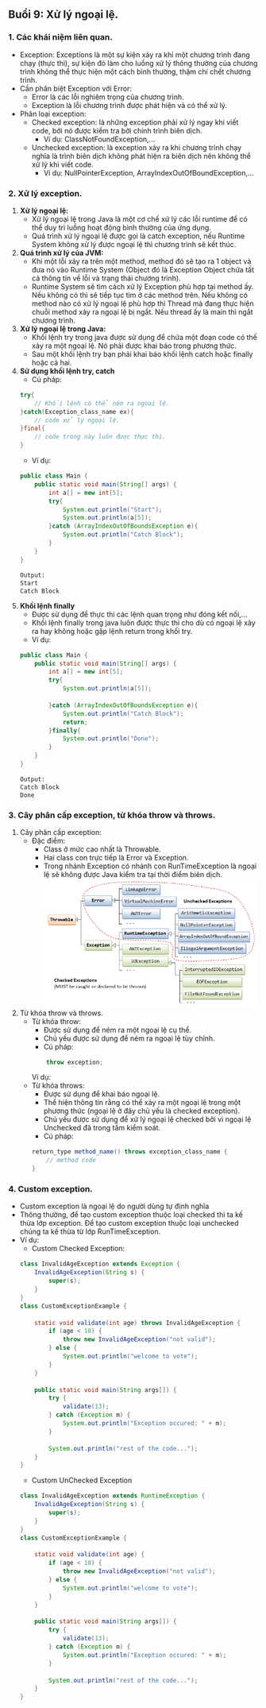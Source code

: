 ## Buổi 9: Xử lý ngoại lệ.
### 1. Các khái niệm liên quan.
- Exception: Exceptions là một sự kiện xảy ra khi một chương trình đang chạy (thực thi), sự kiện đó làm cho luồng xử lý thông thường của chương trình không thể thực hiện một cách bình thường, thậm chí chết chương trình.
- Cần phân biệt Exception với Error:
    - Error là các lỗi nghiêm trọng của chương trình.
    - Exception là lỗi chương trình được phát hiện và có thể xử lý.
- Phân loại exception:
    - Checked exception: là những exception phải xử lý ngay khi viết code, bởi nó được kiểm tra bởi chính trình biên dịch.
        - Ví dụ: ClassNotFoundException,...
    - Unchecked exception: là exception xảy ra khi chương trình chạy nghĩa là trình biên dịch không phát hiện ra biên dịch nên không thể xử lý khi viết code.
        - Ví dụ: NullPointerException, ArrayIndexOutOfBoundException,...
### 2. Xử lý exception.
1. **Xử lý ngoại lệ:**
    - Xử lý ngoại lệ trong Java là một cơ chế xử lý các lỗi runtime để có thể duy trì luồng hoạt động bình thường của ứng dụng.
    - Quá trình xử lý ngoại lệ được gọi là catch exception, nếu Runtime System không xử lý được ngoại lệ thì chương trình sẽ kết thúc.
1. **Quá trình xử lý của JVM:**
    - Khi một lỗi xảy ra trên một method, method đó sẽ tạo ra 1 object và đưa nó vào Runtime System (Object đó là Exception Object chứa tất cả thông tin về lỗi và trạng thái chương trình).
    - Runtime System sẽ tìm cách xử lý Exception phù hợp tại method ấy. Nếu không có thì sẽ tiếp tục tìm ở các method trên. Nếu không có method nào có xử lý ngoại lệ phù hợp thì Thread mà đang thực hiện chuỗi method xảy ra ngoại lệ bị ngắt. Nếu thread ấy là main thì ngắt chương trình.
1. **Xử lý ngoại lệ trong Java:**
    - Khối lệnh try trong java được sử dụng để chứa một đoạn code có thế xảy ra một ngoại lệ. Nó phải được khai báo trong phương thức.
    - Sau một khối lệnh try bạn phải khai báo khối lệnh catch hoặc finally hoặc cả hai.
1. **Sử dụng khối lệnh try, catch**
    - Cú pháp:
    ``` java
    try{
        // Khối lệnh có thể ném ra ngoại lệ.
    }catch(Exception_class_name ex){
        // code xử lý ngoại lệ.
    }final{
        // code trong này luôn được thực thi.
    }
    ```
    - Ví dụ:
    ``` Java
    public class Main {
        public static void main(String[] args) {
            int a[] = new int[5];
            try{
                System.out.println("Start");
                System.out.println(a[5]);
            }catch (ArrayIndexOutOfBoundsException e){
                System.out.println("Catch Block");
            }
        }
    }
    ```
    ```
    Output:
    Start
    Catch Block
    ```
1. **Khối lệnh finally**
    - Được sử dụng để thực thi các lệnh quan trọng như đóng kết nối,...
    - Khối lệnh finally trong java luôn được thực thi cho dù có ngoại lệ xảy ra hay không hoặc gặp lệnh return trong khối try.
    - Ví dụ:
    ```Java
    public class Main {
        public static void main(String[] args) {
            int a[] = new int[5];
            try{
                System.out.println(a[5]);
                
            }catch (ArrayIndexOutOfBoundsException e){
                System.out.println("Catch Block");
                return;
            }finally{
                System.out.println("Done");
            }
        }
    }
    ```
    ```
    Output:
    Catch Block
    Done
    ```
### 3. Cây phân cấp exception, từ khóa throw và throws.
1. Cây phân cấp exception:
    - Đặc điểm:
        - Class ở mức cao nhất là Throwable.
        - Hai class con trực tiếp là Error và Exception.
        - Trong nhánh Exception có nhánh con RunTimeException là ngoại lệ sẽ không được Java kiểm tra tại thời điểm biên dịch.
    ![Cây phân cấp](Exception_Classes.png)
2. Từ khóa throw và throws.
    - Từ khóa throw:
        - Được sử dụng để ném ra một ngoại lệ cụ thể.
        - Chủ yếu được sử dụng để ném ra ngoại lệ tùy chỉnh.
        - Cú pháp:
        ```Java
            throw exception;
        ```
        Ví dụ:
    - Từ khóa throws:
        - Được sử dụng để khai báo ngoại lệ.
        - Thể hiện thông tin rằng có thể xảy ra một ngoại lệ trong một phương thức (ngoại lệ ở đây chủ yếu là checked exception).
        - Chủ yếu được sử dụng để xử lý ngoại lệ checked bởi vì ngoại lệ Unchecked đã trong tầm kiểm soát.
        - Cú pháp:
        ```Java
        return_type method_name() throws exception_class_name {
            // method code
        }
        ```
### 4. Custom exception.
- Custom exception là ngoại lệ do người dùng tự định nghĩa
- Thông thường, để tạo custom exception thuộc loại checked thì ta kế thừa lớp exception. Để tạo custom exception thuộc loại unchecked chúng ta kế thừa từ lớp RunTimeException.
- Ví dụ:
    - Custom Checked Exception:
    ```Java
    class InvalidAgeException extends Exception {
        InvalidAgeException(String s) {
            super(s);
        }
    }
    class CustomExceptionExample {
    
        static void validate(int age) throws InvalidAgeException {
            if (age < 18) {
                throw new InvalidAgeException("not valid");
            } else {
                System.out.println("welcome to vote");
            }
        }
    
        public static void main(String args[]) {
            try {
                validate(13);
            } catch (Exception m) {
                System.out.println("Exception occured: " + m);
            }
    
            System.out.println("rest of the code...");
        }
    }
    ```
    - Custom UnChecked Exception
    ```Java
    class InvalidAgeException extends RuntimeException {
        InvalidAgeException(String s) {
            super(s);
        }
    }
    class CustomExceptionExample {
    
        static void validate(int age) {
            if (age < 18) {
                throw new InvalidAgeException("not valid");
            } else {
                System.out.println("welcome to vote");
            }
        }
    
        public static void main(String args[]) {
            try {
                validate(13);
            } catch (Exception m) {
                System.out.println("Exception occured: " + m);
            }
    
            System.out.println("rest of the code...");
        }
    }
    ```


